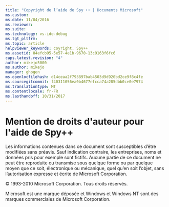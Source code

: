 ```yaml
---
title: "Copyright de l’aide de Spy ++ | Documents Microsoft"
ms.custom: 
ms.date: 11/04/2016
ms.reviewer: 
ms.suite: 
ms.technology: vs-ide-debug
ms.tgt_pltfrm: 
ms.topic: article
helpviewer_keywords: coyright, Spy++
ms.assetid: 84efcb95-5e57-4e1b-9670-13c9163f6fc6
caps.latest.revision: "4"
author: mikejo5000
ms.author: mikejo
manager: ghogen
ms.openlocfilehash: d14ceaa2f793897bab4503d9d920bd2ce9f8c4fe
ms.sourcegitcommit: f40311056ea0b4677efcca74a285dbb0ce0e7974
ms.translationtype: MT
ms.contentlocale: fr-FR
ms.lasthandoff: 10/31/2017
---
```

# <a name="copyright-notice-for-spy-help"></a>Mention de droits d'auteur pour l'aide de Spy++
Les informations contenues dans ce document sont susceptibles d’être modifiées sans préavis. Sauf indication contraire, les entreprises, noms et données pris pour exemple sont fictifs. Aucune partie de ce document ne peut être reproduite ou transmise sous quelque forme ou par quelque moyen que ce soit, électronique ou mécanique, quel qu’en soit l’objet, sans l’autorisation expresse et écrite de Microsoft Corporation.  
  
 © 1993-2010 Microsoft Corporation. Tous droits réservés.  
  
 Microsoft est une marque déposée et Windows et Windows NT sont des marques commerciales de Microsoft Corporation.